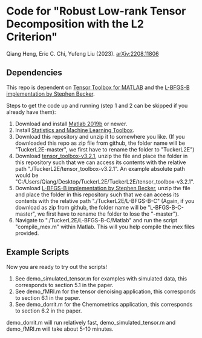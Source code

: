 # Code for  "Robust Low-rank Tensor Decomposition with the L2 Criterion"

Qiang Heng, Eric C. Chi, Yufeng Liu (2023). [arXiv:2208.11806](https://arxiv.org/pdf/2208.11806.pdf)

## Dependencies
This repo is dependent on [Tensor Toolbox for MATLAB](https://www.tensortoolbox.org/) and the [L-BFGS-B implementation by Stephen Becker](https://github.com/stephenbeckr/L-BFGS-B-C).

Steps to get the code up and running (step 1 and 2 can be skipped if you already have them):
1. Download and install [Matlab 2019b](https://www.mathworks.com/products/matlab.html) or newer.
2. Install [Statistics and Machine Learning Toolbox](https://www.mathworks.com/products/statistics.html).
3. Download this repository and unzip it to somewhere you like. (If you downloaded this repo as zip file from github, the folder name will be "TuckerL2E-master", we first have to rename the folder to "TuckerL2E")
4. Download [tensor_toolbox-v3.2.1](https://gitlab.com/tensors/tensor_toolbox/-/releases/v3.2.1), unzip the file and place the folder in this repository such that we can access its contents with the relative path "./TuckerL2E/tensor_toolbox-v3.2.1". An example absolute path would be "C:/Users/Qiang/Desktop/TuckerL2E/TuckerL2E/tensor_toolbox-v3.2.1".
5. Download [L-BFGS-B implementation by Stephen Becker](https://github.com/stephenbeckr/L-BFGS-B-C), unzip the file and place the folder in this repository such that we can access its contents with the relative path "./TuckerL2E/L-BFGS-B-C" (Again, if you download as zip from github, the folder name will be "L-BFGS-B-C-master", we first have to rename the folder to lose the "-master").
6. Navigate to "./TuckerL2E/L-BFGS-B-C/Matlab" and run the script "compile_mex.m" within Matlab. This will you help compile the mex files provided.

## Example Scripts
Now you are ready to try out the scripts!

1. See demo_simulated_tensor.m for examples with simulated data, this corresponds to section 5.1 in the paper.
2. See demo_fMRI.m for the tensor denoising application, this corresponds to section 6.1 in the paper.
3. See demo_dorrit.m for the Chemometrics application, this corresponds to section 6.2 in the paper.

demo_dorrit.m will run relatively fast, demo_simulated_tensor.m and demo_fMRI.m will take about 5-10 minutes.
